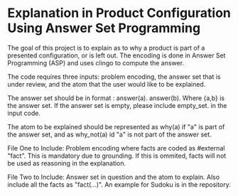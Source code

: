# Explanation in Product Configuration Using Answer Set Programming

The goal of this project is to explain as to why a product is part of a presented configuration, or is left out. The encoding is done in Answer Set Programming (ASP) and uses clingo to compute the answer.

The code requires three inputs: problem encoding, the answer set that is under review, and the atom that the user would like to be explained.

The answer set should be in format : answer(a). answer(b). Where {a,b} is the answer set. If the answer set is empty, please include empty_set. in the input code.

The atom to be explained should be represented as why(a) if "a" is part of the answer set, and as why_not(a) id "a" is not part of the answer set.

File One to Include:
Problem encoding where facts are coded as #external "fact". This is mandatory due to grounding. If this is ommited, facts will not be used as reasoning in the explanation.

File Two to Include:
Answer set in question and the atom to explain. Also include all the facts as "fact(...)". An example for Sudoku is in the repository.

